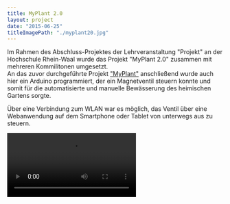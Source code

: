 ```yaml
---
title: MyPlant 2.0
layout: project
date: "2015-06-25"
titleImagePath: "./myplant20.jpg"
---
```

Im Rahmen des Abschluss-Projektes der Lehrveranstaltung "Projekt" an der Hochschule Rhein-Waal wurde das Projekt "MyPlant 2.0" zusammen mit mehreren Kommilitonen umgesetzt.<br/>
An das zuvor durchgeführte Projekt <a href="https://pschild.de/projects/my-plant/">"MyPlant"</a> anschließend wurde auch hier ein Arduino programmiert, der ein Magnetventil steuern konnte und somit für die automatisierte und manuelle Bewässerung des heimischen Gartens sorgte.

Über eine Verbindung zum WLAN war es möglich, das Ventil über eine Webanwendung auf dem Smartphone oder Tablet von unterwegs aus zu steuern.

<video controls>
    <source src="./myPlant_Trailer_kompr.mp4" type="video/mp4">
</video>